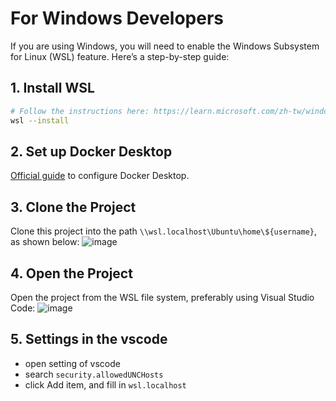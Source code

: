 # For Windows Developers

If you are using Windows, you will need to enable the Windows Subsystem for Linux (WSL) feature. Here’s a step-by-step guide:

## 1. Install WSL

```bash
# Follow the instructions here: https://learn.microsoft.com/zh-tw/windows/wsl/install
wsl --install
```

## 2. Set up Docker Desktop
[Official guide](https://learn.microsoft.com/zh-tw/windows/wsl/tutorials/wsl-containers) to configure Docker Desktop.

## 3. Clone the Project
Clone this project into the path `\\wsl.localhost\Ubuntu\home\${username}`, as shown below:
![image](https://github.com/Fang-4-Group/Graduation-Project/assets/104518723/5a5d7e10-d845-4882-b568-522d0c36502d)

## 4. Open the Project
Open the project from the WSL file system, preferably using Visual Studio Code:
![image](https://github.com/Fang-4-Group/Graduation-Project/assets/104518723/127b6a3f-5bc0-47d5-9ca8-6ec60f0e1ac2)

## 5. Settings in the vscode
- open setting of vscode
- search `security.allowedUNCHosts`
- click Add item, and fill in `wsl.localhost`
